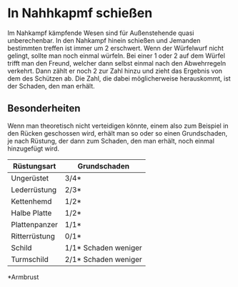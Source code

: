 # In Nahhkapmf schießen

Im Nahkampf kämpfende Wesen sind für Außenstehende quasi unberechenbar. In den Nahkampf hinein schießen und Jemanden bestimmten treffen ist immer um 2 erschwert. Wenn der Würfelwurf nicht gelingt, sollte man noch einmal würfeln. Bei einer 1 oder 2 auf dem Würfel trifft man den Freund, welcher dann selbst einmal nach den Abwehrregeln verkehrt. Dann zählt er noch 2 zur Zahl hinzu und zieht das Ergebnis von dem des Schützen ab. Die Zahl, die dabei möglicherweise herauskommt, ist der Schaden, den man erhält.

## Besonderheiten

Wenn man theoretisch nicht verteidigen könnte, einem also zum Beispiel in den Rücken geschossen wird, erhält man so oder so einen Grundschaden, je nach Rüstung, der dann zum Schaden, den man erhält, noch einmal hinzugefügt wird.

| Rüstungsart | Grundschaden |
| - | - |
| Ungerüstet | 3/4* |
| Lederrüstung | 2/3* |
| Kettenhemd | 1/2* |
| Halbe Platte | 1/2* |
| Plattenpanzer | 1/1* |
| Ritterrüstung | 0/1* |
| Schild | 1/1* Schaden weniger |
| Turmschild | 2/1* Schaden weniger |

*Armbrust

